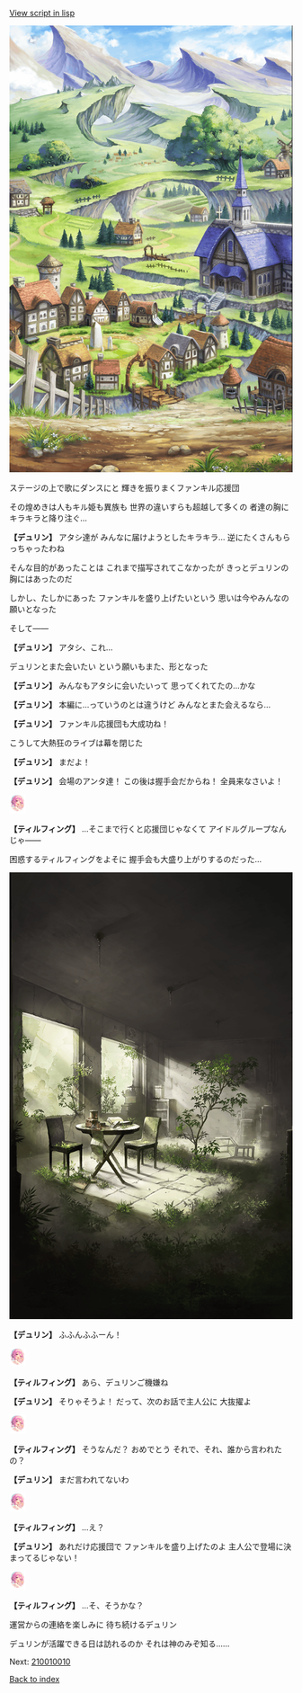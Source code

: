 [View script in lisp](../scripts/202340140.txt)

![004_outland.png](../images/backgrounds/004_outland.png)

ステージの上で歌にダンスにと
輝きを振りまくファンキル応援団

その煌めきは人もキル姫も異族も
世界の違いすらも超越して多くの
者達の胸にキラキラと降り注ぐ…

**【デュリン】**
アタシ達が
みんなに届けようとしたキラキラ…
逆にたくさんもらっちゃったわね

そんな目的があったことは
これまで描写されてこなかったが
きっとデュリンの胸にはあったのだ

しかし、たしかにあった
ファンキルを盛り上げたいという
思いは今やみんなの願いとなった

そして――

**【デュリン】**
アタシ、これ…

デュリンとまた会いたい
という願いもまた、形となった

**【デュリン】**
みんなもアタシに会いたいって
思ってくれてたの…かな

**【デュリン】**
本編に…っていうのとは違うけど
みんなとまた会えるなら…

**【デュリン】**
ファンキル応援団も大成功ね！

こうして大熱狂のライブは幕を閉じた

**【デュリン】**
まだよ！

**【デュリン】**
会場のアンタ達！
この後は握手会だからね！
全員来なさいよ！

<img src="../images/units/6101411.png" alt="6101411.png" height="34"/>

**【ティルフィング】**
…そこまで行くと応援団じゃなくて
アイドルグループなんじゃ――

困惑するティルフィングをよそに
握手会も大盛り上がりするのだった…

![in_underground_world_room.png](../images/backgrounds/in_underground_world_room.png)

**【デュリン】**
ふふんふふーん！

<img src="../images/units/6101411.png" alt="6101411.png" height="34"/>

**【ティルフィング】**
あら、デュリンご機嫌ね

**【デュリン】**
そりゃそうよ！
だって、次のお話で主人公に
大抜擢よ

<img src="../images/units/6101411.png" alt="6101411.png" height="34"/>

**【ティルフィング】**
そうなんだ？
おめでとう
それで、それ、誰から言われたの？

**【デュリン】**
まだ言われてないわ

<img src="../images/units/6101411.png" alt="6101411.png" height="34"/>

**【ティルフィング】**
…え？

**【デュリン】**
あれだけ応援団で
ファンキルを盛り上げたのよ
主人公で登場に決まってるじゃない！

<img src="../images/units/6101411.png" alt="6101411.png" height="34"/>

**【ティルフィング】**
…そ、そうかな？

運営からの連絡を楽しみに
待ち続けるデュリン

デュリンが活躍できる日は訪れるのか
それは神のみぞ知る……


Next: [210010010](210010010.md)

[Back to index](index.md)
